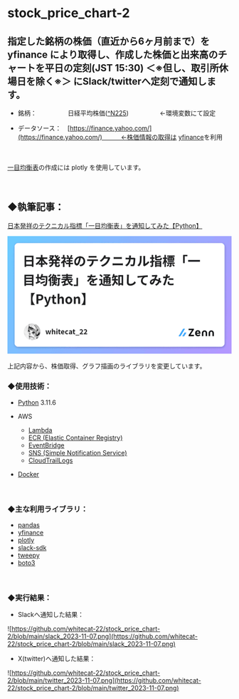 # stock_price_chart-2

## 指定した銘柄の株価（直近から6ヶ月前まで）を yfinance により取得し、作成した株価と出来高のチャートを平日の定刻(JST 15:30) ＜※但し、取引所休場日を除く※＞ にSlack/twitterへ定刻で通知します。

- 銘柄：　　　　　日経平均株価([^N225](https://finance.yahoo.com/quote/%5EN225/history?p=%5EN225))　　　　　←環境変数にて設定

- データソース：　[https://finance.yahoo.com/](https://finance.yahoo.com/)　　　←株価情報の取得は [yfinance](https://github.com/ranaroussi/yfinance)を利用  

　

[一目均衡表](https://ja.wikipedia.org/wiki/%E4%B8%80%E7%9B%AE%E5%9D%87%E8%A1%A1%E8%A1%A8)の作成には plotly を使用しています。  

　

## ◆執筆記事：

[日本発祥のテクニカル指標「一目均衡表」を通知してみた【Python】](https://zenn.dev/whitecat_22/articles/344d60b810b77b)

<a href="https://zenn.dev/whitecat_22/articles/344d60b810b77b">
  <img src="https://github.com/whitecat-22/stock_price_chart/blob/main/zenn.png">
</a>

上記内容から、株価取得、グラフ描画のライブラリを変更しています。
　

### ◆使用技術：

- [Python](https://www.python.org/) 3.11.6

- AWS
  - [Lambda](https://aws.amazon.com/jp/lambda/?nc2=h_ql_prod_serv_lbd)
  - [ECR (Elastic Container Registry)](https://aws.amazon.com/jp/ecr/?nc2=h_ql_prod_ct_ec2reg)
  - [EventBridge](https://aws.amazon.com/jp/eventbridge/?nc2=h_ql_prod_serv_eb)
  - [SNS (Simple Notification Service)](https://aws.amazon.com/jp/sns/?whats-new-cards.sort-by=item.additionalFields.postDateTime&whats-new-cards.sort-order=desc)
  - [CloudTrailLogs](https://aws.amazon.com/jp/cloudtrail/?nc2=h_ql_prod_mg_ct)

- [Docker](https://www.docker.com/)

　

### ◆主な利用ライブラリ：

- [pandas](https://pandas.pydata.org/)
- [yfinance](https://github.com/ranaroussi/yfinance)
- [plotly](https://plotly.com/python/)
- [slack-sdk](https://slack.dev/python-slack-sdk/)
- [tweepy](https://www.tweepy.org/)
- [boto3](https://boto3.amazonaws.com/v1/documentation/api/latest/index.html)

　

### ◆実行結果：

- Slackへ通知した結果：

![https://github.com/whitecat-22/stock_price_chart-2/blob/main/slack_2023-11-07.png](https://github.com/whitecat-22/stock_price_chart-2/blob/main/slack_2023-11-07.png)

- X(twitter)へ通知した結果：

![https://github.com/whitecat-22/stock_price_chart-2/blob/main/twitter_2023-11-07.png](https://github.com/whitecat-22/stock_price_chart-2/blob/main/twitter_2023-11-07.png)
